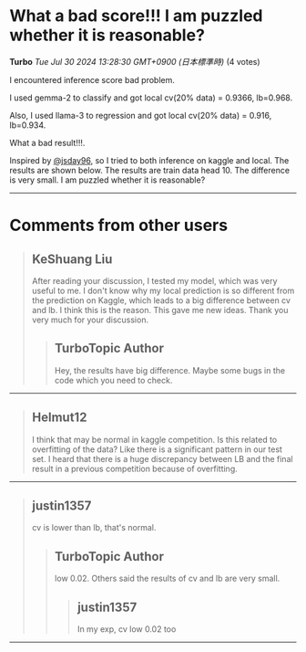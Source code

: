 # What a bad score!!! I am puzzled whether it is reasonable?

**Turbo** *Tue Jul 30 2024 13:28:30 GMT+0900 (日本標準時)* (4 votes)

I encountered inference score bad problem.

I used gemma-2 to classify and got local cv(20% data) = 0.9366, lb=0.968.

Also, I used llama-3 to regression and got local cv(20% data) = 0.916, lb=0.934.

What a bad result!!!.

Inspired by [@jsday96](https://www.kaggle.com/jsday96), so I tried to both inference on kaggle and local. The results are shown below. The results are train data head 10. The difference is very small. I am puzzled whether it is reasonable?



---

 # Comments from other users

> ## KeShuang Liu
> 
> After reading your discussion, I tested my model, which was very useful to me. I don't know why my local prediction is so different from the prediction on Kaggle, which leads to a big difference between cv and lb. I think this is the reason. This gave me new ideas. Thank you very much for your discussion.
> 
> 
> 
> > ## TurboTopic Author
> > 
> > Hey, the results have big difference. Maybe some bugs in the code which you need to check.
> > 
> > 
> > 


---

> ## Helmut12
> 
> I think that may be normal in kaggle competition. Is this related to overfitting of the data? Like there is a significant pattern in our test set. I heard that there is a huge discrepancy between LB and the final result in a previous competition because of overfitting.
> 
> 
> 


---

> ## justin1357
> 
> cv is lower than lb, that's normal.
> 
> 
> 
> > ## TurboTopic Author
> > 
> > low 0.02. Others said the results of cv and lb are very small.
> > 
> > 
> > 
> > > ## justin1357
> > > 
> > > In my exp, cv low 0.02 too
> > > 
> > > 
> > > 


---

